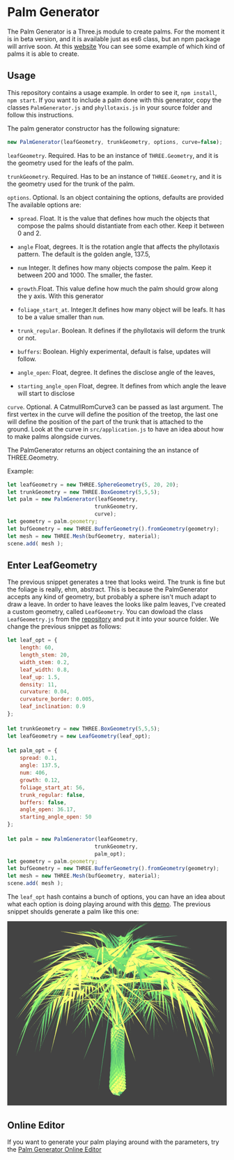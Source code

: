 # Palm Generator

The Palm Generator is a Three.js module to create palms. For the moment it is in beta version, and it is available just as es6 class, but an npm package will arrive soon.
At this [website](http://davideprati.com/projects/palm-generator) You can see some example of which kind of palms it is able to create.

## Usage
This repository contains a usage example. In order to see it, `npm install`, `npm start`. If you want to include a palm done with this generator, copy the classes `PalmGenerator.js` and `phyllotaxis.js` in your source folder and follow this instructions. 

The palm generator constructor has the following signature:

```javascript
new PalmGenerator(leafGeometry, trunkGeometry, options, curve=false);
```

`leafGeometry`. Required. Has to be an instance of `THREE.Geometry`, and it is the geometry used for the leafs of the palm.

`trunkGeometry`. Required. Has to be an instance of `THREE.Geometry`, and it is the geometry used for the trunk of the palm. 

`options`. Optional. Is an object containing the options, defaults are provided
The available options are:

- `spread`. Float. It is the value that defines how much the objects that compose the palms should distantiate from each other. Keep it between 0 and 2.

- `angle` Float, degrees. It is the rotation angle that affects the phyllotaxis pattern. The default is the golden angle, 137.5,

- `num` Integer. It defines how many objects compose the palm. Keep it between 200 and 1000. The smaller, the faster.

- `growth`.Float. This value define how much the palm should grow along the y axis. With this generator

- `foliage_start_at`. Integer.It defines how many object will be leafs. It has to be a value smaller than `num`.

- `trunk_regular`. Boolean. It defines if the phyllotaxis will deform the trunk or not.

- `buffers`: Boolean. Highly experimental, default is false, updates will follow.

- `angle_open`: Float, degree. It defines the disclose angle of the leaves,

- `starting_angle_open` Float, degree. It defines from which angle the leave will start to disclose

`curve`. Optional. A CatmullRomCurve3 can be passed as last argument. The first vertex in the curve will define the position of the treetop, the last one will define the position of the part of the trunk that is attached to the ground. Look at the curve in `src/application.js` to have an idea about how to make palms alongside curves. 

The PalmGenerator returns an object containing the an instance of THREE.Geometry.

Example:

```javascript
let leafGeometry = new THREE.SphereGeometry(5, 20, 20);
let trunkGeometry = new THREE.BoxGeometry(5,5,5);
let palm = new PalmGenerator(leafGeometry,
                            trunkGeometry,
                            curve);
let geometry = palm.geometry;
let bufGeometry = new THREE.BufferGeometry().fromGeometry(geometry);
let mesh = new THREE.Mesh(bufGeometry, material);
scene.add( mesh );
```

## Enter LeafGeometry

The previous snippet generates a tree that looks weird. The trunk is fine but the foliage is really, ehm, abstract.
This is because the PalmGenerator accepts any kind of geometry, but probably a sphere isn't much adapt to draw a leave. In order to have leaves the looks like palm leaves, I've created a custom geometry, called `LeafGeometry`. You can dowload the class `LeafGeometry.js` from the [repository](https://github.com/edap/LeafGeometry) and put it into your source folder. We change the previous snippet as follows:

```javascript
let leaf_opt = {
    length: 60,
    length_stem: 20,
    width_stem: 0.2,
    leaf_width: 0.8,
    leaf_up: 1.5,
    density: 11,
    curvature: 0.04,
    curvature_border: 0.005,
    leaf_inclination: 0.9
};

let trunkGeometry = new THREE.BoxGeometry(5,5,5);
let leafGeometry = new LeafGeometry(leaf_opt);

let palm_opt = {
    spread: 0.1,
    angle: 137.5,
    num: 406,
    growth: 0.12,
    foliage_start_at: 56,
    trunk_regular: false,
    buffers: false,
    angle_open: 36.17,
    starting_angle_open: 50
};

let palm = new PalmGenerator(leafGeometry,
                            trunkGeometry,
                            palm_opt);
let geometry = palm.geometry;
let bufGeometry = new THREE.BufferGeometry().fromGeometry(geometry);
let mesh = new THREE.Mesh(bufGeometry, material);
scene.add( mesh );
```

The `leaf_opt` hash contains a bunch of options, you can have an idea about what each option is doing playing around with this [demo](http://davideprati.com/demo/LeafGeometry/).
The previous snippet shoulds generate a palm like this one:

![example](example.png)

## Online Editor
If you want to generate your palm playing around with the parameters, try the [Palm Generator Online Editor]()






